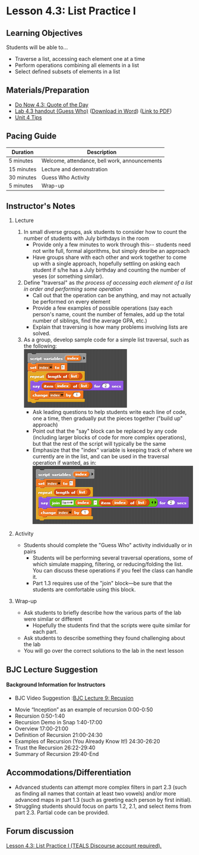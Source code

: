 <!--- REVISED -->
# Lesson 4.3: List Practice I

## Learning Objectives

Students will be able to...

-   Traverse a list, accessing each element one at a time
-   Perform operations combining all elements in a list
-   Select defined subsets of elements in a list

## Materials/Preparation

-   [Do Now 4.3: Quote of the Day](do_now_43.md)
-   [Lab 4.3 handout (Guess Who)](lab_43.md) ([Download in Word](https://github.com/TEALSK12/introduction-to-computer-science/raw/master/Unit%204%20Word/Lab%204.3%20Guess%20Who.docx)) ([Link to PDF](https://github.com/TEALSK12/introduction-to-computer-science/raw/master/Unit%204%20PDF/Lab%204.3%20Guess%20Who.pdf))
-   [Unit 4 Tips](unit_4_tips.md)

## Pacing Guide

| Duration   | Description                                   |
| ---------- | --------------------------------------------- |
| 5 minutes  | Welcome, attendance, bell work, announcements |
| 15 minutes | Lecture and demonstration                     |
| 30 minutes | Guess Who Activity                            |
| 5 minutes  | Wrap-up                                       |

## Instructor's Notes

1.  Lecture

    1.  In small diverse groups, ask students to consider how to count the number of students with July birthdays in the room
        -   Provide only a few minutes to work through this-- students need not write full, formal algorithms, but simply desribe an approach
        -   Have groups share with each other and work together to come up with a single approach, hopefully settling on asking each student if s/he has a July birthday and counting the number of yeses (or something similar).
    2.  Define "traversal" as _the process of accessing each element of a list in order and performing some operation_
        -   Call out that the operation can be anything, and may not actually be performed on every element
        -   Provide a few examples of possible operations (say each person's name, count the number of females, add up the total number of siblings, find the average GPA, etc.)
        -   Explain that traversing is how many problems involving lists are solved.
    3.  As a group, develop sample code for a simple list traversal, such as the following: <br/>
        ![](simpleListTraversal.png)
        -   Ask leading questions to help students write each line of code, one a time, then gradually put the pieces together ("build up" approach)
        -   Point out that the "say" block can be replaced by any code (including larger blocks of code for more complex operations), but that the rest of the script will typically be the same
        -   Emphasize that the "index" variable is keeping track of where we currently are in the list, and can be used in the traversal operation if wanted, as in: <br/>
            ![](useIndexInLoop.png)

2.  Activity
    -   Students should complete the "Guess Who" activity individually or in pairs
        -   Students will be performing several traversal operations, some of which simulate mapping, filtering, or reducing/folding the list.  You can discuss these operations if you feel the class can handle it.
        -   Part 1.3 requires use of the "join" block—be sure that the students are comfortable using this block.
3.  Wrap-up
    -   Ask students to briefly describe how the various parts of the lab were similar or different
        -   Hopefully the students find that the scripts were quite similar for each part.
    -   Ask students to describe something they found challenging about the lab
    -   You will go over the correct solutions to the lab in the next lesson

## BJC Lecture Suggestion
#### Background Information for Instructors  
* BJC Video Suggestion :[BJC Lecture 9: Recusion](https://www.youtube.com/watch?v=JKn3nsfzBdA)
 - Movie “Inception” as an example of recursion 0:00-0:50
 - Recursion 0:50-1:40
 - Recursion Demo in Snap 1:40-17:00
 - Overview 17:00-21:00
 - Definition of Recursion 21:00-24:30
 - Examples of Recursion (You Already Know It!) 24:30-26:20
 - Trust the Recursion 26:22-29:40
 - Summary of Recursion 29:40-End



## Accommodations/Differentiation

-   Advanced students can attempt more complex filters in part 2.3 (such as finding all names that contain at least two vowels) and/or more advanced maps in part 1.3 (such as greeting each person by first initial).
-   Struggling students should focus on parts 1.2, 2.1, and select items from part 2.3.  Partial code can be provided.


## Forum discussion

<a href="http://forums.tealsk12.org/c/intro-unit-4-lists/lesson-4-3-list-practice-i" target="_blank">
Lesson 4.3: List Practice I (TEALS Discourse account required).</a>
